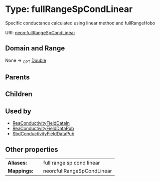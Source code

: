 
# Type: fullRangeSpCondLinear


Specific conductance calculated using linear method and fullRangeHobo

URI: [neon:fullRangeSpCondLinear](https://data.neonscience.org/fullRangeSpCondLinear)


## Domain and Range

None ->  <sub>OPT</sub> [Double](types/Double.md)

## Parents


## Children


## Used by

 * [ReaConductivityFieldDataIn](ReaConductivityFieldDataIn.md)
 * [ReaConductivityFieldDataPub](ReaConductivityFieldDataPub.md)
 * [SbdConductivityFieldDataPub](SbdConductivityFieldDataPub.md)

## Other properties

|  |  |  |
| --- | --- | --- |
| **Aliases:** | | full range sp cond linear |
| **Mappings:** | | neon:fullRangeSpCondLinear |

